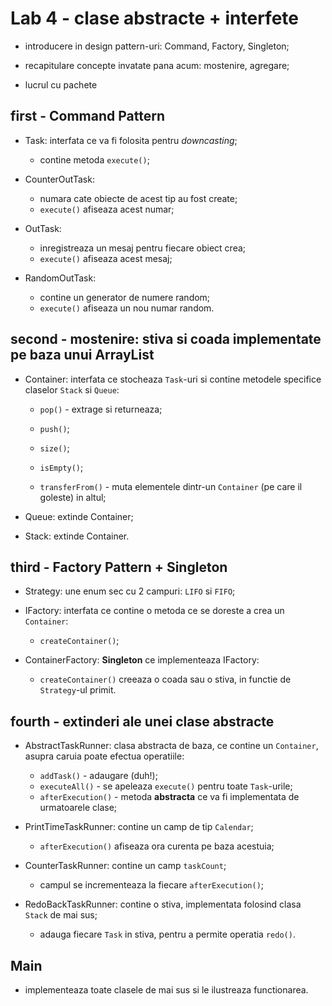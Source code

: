 # Lab 4 - clase abstracte + interfete

- introducere in design pattern-uri: Command, Factory, Singleton;

- recapitulare concepte invatate pana acum: mostenire, agregare;

- lucrul cu pachete

## first - Command Pattern

- Task: interfata ce va fi folosita pentru *downcasting*;
	- contine metoda `execute()`;

- CounterOutTask:
	- numara cate obiecte de acest tip au fost create;
	- `execute()` afiseaza acest numar;

- OutTask:
	- inregistreaza un mesaj pentru fiecare obiect crea;
	- `execute()` afiseaza acest mesaj;

- RandomOutTask:
	- contine un generator de numere random;
	- `execute()` afiseaza un nou numar random.

## second - mostenire: stiva si coada implementate pe baza unui ArrayList

- Container: interfata ce stocheaza `Task`-uri si contine metodele specifice claselor `Stack` si `Queue`:
	- `pop()` - extrage si returneaza;
	
	- `push()`;
	
	- `size()`;
	
	- `isEmpty()`;

	- `transferFrom()` - muta elementele dintr-un `Container` (pe care il goleste) in altul;

- Queue: extinde Container;

- Stack: extinde Container.

## third - Factory Pattern + Singleton

- Strategy: une enum sec cu 2 campuri: `LIFO` si `FIFO`;

- IFactory: interfata ce contine o metoda ce se doreste a crea un `Container`:
	- `createContainer()`;

- ContainerFactory: **Singleton** ce implementeaza IFactory:
	- `createContainer()` creeaza o coada sau o stiva, in functie de `Strategy`-ul primit.

## fourth - extinderi ale unei clase abstracte

- AbstractTaskRunner: clasa abstracta de baza, ce contine un `Container`, asupra caruia poate efectua operatiile:
	- `addTask()` - adaugare (duh!);
	- `executeAll()` - se apeleaza `execute()` pentru toate `Task`-urile;
	- `afterExecution()` - metoda **abstracta** ce va fi implementata de urmatoarele clase;

- PrintTimeTaskRunner: contine un camp de tip `Calendar`;
	- `afterExecution()` afiseaza ora curenta pe baza acestuia;

- CounterTaskRunner: contine un camp `taskCount`;
	- campul se incrementeaza la fiecare `afterExecution()`;

- RedoBackTaskRunner: contine o stiva, implementata folosind clasa `Stack` de mai sus;
	- adauga fiecare `Task` in stiva, pentru a permite operatia `redo()`.

## Main

- implementeaza toate clasele de mai sus si le ilustreaza functionarea.
